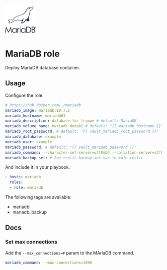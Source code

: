 <img src="/logos/mariadb.png" alt="mariadb logo" width="100" height="100">

# MariaDB role

Deploy MariaDB database container.

## Usage

Configure the role.

```yml
# https://hub.docker.com/_/mariadb
mariadb_image: mariadb:10.7.1
mariadb_hostname: mariadb01
mariadb_description: database for frappe # default: MariaDB
mariadb_volume_name: mariadb_data01 # default: "{{ mariadb_hostname }}"
mariadb_root_password: # default: "{{ vault_mariadb_root_password }}"
mariadb_database: example
mariadb_user: example
mariadb_password: # default: "{{ vault_mariadb_password }}"
mariadb_command: --character-set-server=utf8mb4 --collation-server=utf8mb4_unicode_ci # default: ""
mariadb_backup_set: # See restic_backup_set var in role restic
```

And include it in your playbook.

```yml
- hosts: mariadb
  roles:
  - role: mariadb
```

The following tags are available:

* mariadb
* mariadb_backup

## Docs

### Set max connections

Add the `--max_connections=#` param to the MAriaDB command.

```yml
mariadb_command: --max-connections=1000
```
